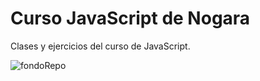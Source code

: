 # Curso JavaScript de Nogara

Clases y ejercicios del curso de JavaScript.


![fondoRepo](https://i.ibb.co/prg242b/fondonogara.png)

